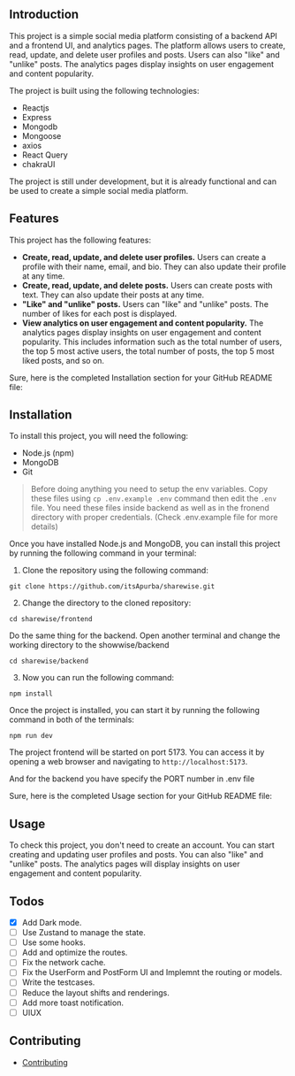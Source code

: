 ## Introduction

This project is a simple social media platform consisting of a backend API and a frontend UI, and analytics pages. The platform allows users to create, read, update, and delete user profiles and posts. Users can also "like" and "unlike" posts. The analytics pages display insights on user engagement and content popularity.

The project is built using the following technologies:

* Reactjs
* Express
* Mongodb
* Mongoose
* axios
* React Query
* chakraUI

The project is still under development, but it is already functional and can be used to create a simple social media platform.

## Features

This project has the following features:

* **Create, read, update, and delete user profiles.** Users can create a profile with their name, email, and bio. They can also update their profile at any time.
* **Create, read, update, and delete posts.** Users can create posts with text. They can also update their posts at any time.
* **"Like" and "unlike" posts.** Users can "like" and "unlike" posts. The number of likes for each post is displayed.
* **View analytics on user engagement and content popularity.** The analytics pages display insights on user engagement and content popularity. This includes information such as the total number of users, the top 5 most active users, the total number of posts, the top 5 most liked posts, and so on.

Sure, here is the completed Installation section for your GitHub README file:

## Installation

To install this project, you will need the following:

* Node.js (npm)
* MongoDB
* Git

> Before doing anything you need to setup the env variables. Copy these files using `cp .env.example .env` command then edit the `.env` file. You need these files inside backend as well as in the fronend directory with proper credentials. (Check .env.example file for more details)

Once you have installed Node.js and MongoDB, you can install this project by running the following command in your terminal:


1. Clone the repository using the following command: 

```
git clone https://github.com/itsApurba/sharewise.git
```

2. Change the directory to the cloned repository:

```
cd sharewise/frontend
```
Do the same thing for the backend. Open another terminal and change the working directory to the showwise/backend
```
cd sharewise/backend

```
3. Now you can run the following command:

```
npm install
```


Once the project is installed, you can start it by running the following command in both of the terminals:

```
npm run dev
```

The project frontend will be started on port 5173. You can access it by opening a web browser and navigating to `http://localhost:5173`.

And for the backend you have specify the PORT number in .env file

Sure, here is the completed Usage section for your GitHub README file:

## Usage

To check this project, you don't need to create an account. You can start creating and updating user profiles and posts. You can also "like" and "unlike" posts. The analytics pages will display insights on user engagement and content popularity.

## Todos

- [x]  Add Dark mode.
- [ ]  Use Zustand to manage the state.
- [ ]  Use some hooks.
- [ ]  Add and optimize the routes.
- [ ]  Fix the network cache.
- [ ]  Fix the UserForm and PostForm UI and Implemnt the routing or models.
- [ ]  Write the testcases.
- [ ]  Reduce the layout shifts and renderings.
- [ ]  Add more toast notification.
- [ ]  UIUX

## Contributing

* [Contributing](https://github.com/itsApurba/sharewise/blob/master/README.md#contributing)
